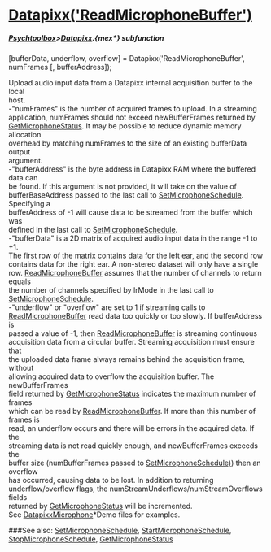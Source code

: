 # [Datapixx('ReadMicrophoneBuffer')](Datapixx-ReadMicrophoneBuffer) 
##### [Psychtoolbox](Psychtoolbox)>[Datapixx](Datapixx).{mex*} subfunction

[bufferData, underflow, overflow] = Datapixx('ReadMicrophoneBuffer', numFrames [, bufferAddress]);

Upload audio input data from a Datapixx internal acquisition buffer to the local  
host.  
-"numFrames" is the number of acquired frames to upload. In a streaming  
application, numFrames should not exceed newBufferFrames returned by  
[GetMicrophoneStatus](GetMicrophoneStatus). It may be possible to reduce dynamic memory allocation  
overhead by matching numFrames to the size of an existing bufferData output  
argument.  
-"bufferAddress" is the byte address in Datapixx RAM where the buffered data can  
be found. If this argument is not provided, it will take on the value of  
bufferBaseAddress passed to the last call to [SetMicrophoneSchedule](SetMicrophoneSchedule). Specifying a  
bufferAddress of -1 will cause data to be streamed from the buffer which was  
defined in the last call to [SetMicrophoneSchedule](SetMicrophoneSchedule).  
-"bufferData" is a 2D matrix of acquired audio input data in the range -1 to +1.  
The first row of the matrix contains data for the left ear, and the second row  
contains data for the right ear. A non-stereo dataset will only have a single  
row. [ReadMicrophoneBuffer](ReadMicrophoneBuffer) assumes that the number of channels to return equals  
the number of channels specified by lrMode in the last call to  
[SetMicrophoneSchedule](SetMicrophoneSchedule).  
-"underflow" or "overflow" are set to 1 if streaming calls to  
[ReadMicrophoneBuffer](ReadMicrophoneBuffer) read data too quickly or too slowly. If bufferAddress is  
passed a value of -1, then [ReadMicrophoneBuffer](ReadMicrophoneBuffer) is streaming continuous  
acquisition data from a circular buffer. Streaming acquisition must ensure that  
the uploaded data frame always remains behind the acquisition frame, without  
allowing acquired data to overflow the acquisition buffer. The newBufferFrames  
field returned by [GetMicrophoneStatus](GetMicrophoneStatus) indicates the maximum number of frames  
which can be read by [ReadMicrophoneBuffer](ReadMicrophoneBuffer). If more than this number of frames is  
read, an underflow occurs and there will be errors in the acquired data. If the  
streaming data is not read quickly enough, and newBufferFrames exceeds the  
buffer size (numBufferFrames passed to [SetMicrophoneSchedule)](SetMicrophoneSchedule)) then an overflow  
has occurred, causing data to be lost. In addition to returning  
underflow/overflow flags, the numStreamUnderflows/numStreamOverflows fields  
returned by [GetMicrophoneStatus](GetMicrophoneStatus) will be incremented.  
See [DatapixxMicrophone](DatapixxMicrophone)\*Demo files for examples.  
  


###See also:
[SetMicrophoneSchedule](Datapixx-SetMicrophoneSchedule), [StartMicrophoneSchedule](Datapixx-StartMicrophoneSchedule), [StopMicrophoneSchedule](Datapixx-StopMicrophoneSchedule), [GetMicrophoneStatus](Datapixx-GetMicrophoneStatus)
